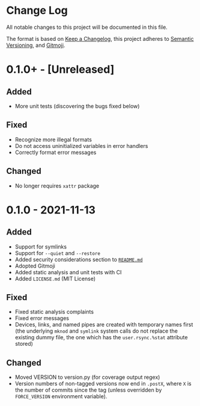 # Change Log

All notable changes to this project will be documented in this file.

The format is based on [Keep a Changelog](https://keepachangelog.com/), this
project adheres to [Semantic Versioning](https://semver.org/), and
[Gitmoji](https://gitmoji.carloscuesta.me/).

# 0.1.0+ - [Unreleased]

## Added

- More unit tests (discovering the bugs fixed below)

## Fixed

- Recognize more illegal formats
- Do not access uninitialized variables in error handlers
- Correctly format error messages

## Changed

- No longer requires `xattr` package

# 0.1.0 - 2021-11-13

## Added

- Support for symlinks
- Support for `--quiet` and `--restore`
- Added security considerations section to [`README.md`](./README.md)
- Adopted Gitmoji
- Added static analysis and unit tests with CI
- Added `LICENSE.md` (MIT License)

## Fixed

- Fixed static analysis complaints
- Fixed error messages
- Devices, links, and named pipes are created with temporary names first (the
  underlying `mknod` and `symlink` system calls do not replace the existing
  dummy file, the one which has the `user.rsync.%stat` attribute stored)

## Changed

- Moved VERSION to version.py (for coverage output regex)
- Version numbers of non-tagged versions now end in `.postX`, where `X` is the
  number of commits since the tag (unless overridden by `FORCE_VERSION`
  environment variable).
